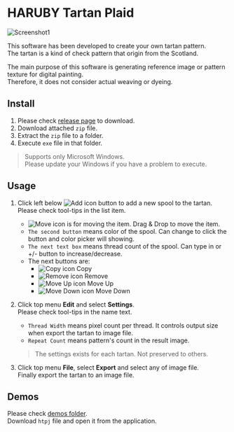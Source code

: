 HARUBY Tartan Plaid
===

![Screenshot1](https://gitlab.com/haruby365/TartanPlaid/raw/master/images/screenshot1.PNG)

This software has been developed to create your own tartan pattern.  
The tartan is a kind of check pattern that origin from the Scotland.

The main purpose of this software is generating reference image or pattern texture for digital painting.  
Therefore, it does not consider actual weaving or dyeing.

Install
---

1. Please check [release page](https://gitlab.com/haruby365/TartanPlaid/-/releases) to download.
1. Download attached `zip` file.
1. Extract the `zip` file to a folder.
1. Execute `exe` file in that folder.

> Supports only Microsoft Windows.  
> Please update your Windows if you have a problem to execute.

Usage
---

1. Click left below ![Add icon](https://gitlab.com/haruby365/TartanPlaid/raw/master/TartanPlaid/images/Add_16x.png) button to add a new spool to the tartan.  
Please check tool-tips in the list item.

    * ![Move icon](https://gitlab.com/haruby365/TartanPlaid/raw/master/TartanPlaid/images/MoveGlyph_16x.png) is for moving the item. Drag & Drop to move the item.
    * `The second button` means color of the spool. Can change to click the button and color picker will showing.
    * `The next text box` means thread count of the spool. Can type in or +/- button to increase/decrease.
    * The next buttons are: 
        * ![Copy icon](https://gitlab.com/haruby365/TartanPlaid/raw/master/TartanPlaid/images/Copy_16x.png) Copy
        * ![Remove icon](https://gitlab.com/haruby365/TartanPlaid/raw/master/TartanPlaid/images/Cancel_16x.png) Remove
        * ![Move Up icon](https://gitlab.com/haruby365/TartanPlaid/raw/master/TartanPlaid/images/CollapseUp_16x.png) Move Up
        * ![Move Down icon](https://gitlab.com/haruby365/TartanPlaid/raw/master/TartanPlaid/images/ExpandDown_16x.png) Move Down

1. Click top menu **Edit** and select **Settings**.  
Please check tool-tips in the name text.

    * `Thread Width` means pixel count per thread. It controls output size when export the tartan to image file.
    * `Repeat Count` means pattern's count in the result image.

    > The settings exists for each tartan. Not preserved to others.

1. Click top menu **File**, select **Export** and select any of image file.  
Finally export the tartan to an image file.

Demos
---

Please check [demos folder](https://gitlab.com/haruby365/TartanPlaid/-/tree/master/demos).  
Download `htpj` file and open it from the application.

